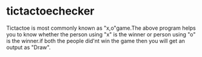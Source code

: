 # tictactoechecker
Tictactoe is most commonly known as "x,o"game.The above program helps you to know whether the person using "x" is the winner or person using "o" is the winner.if both the people did'nt win the game then you will get an output as "Draw".

